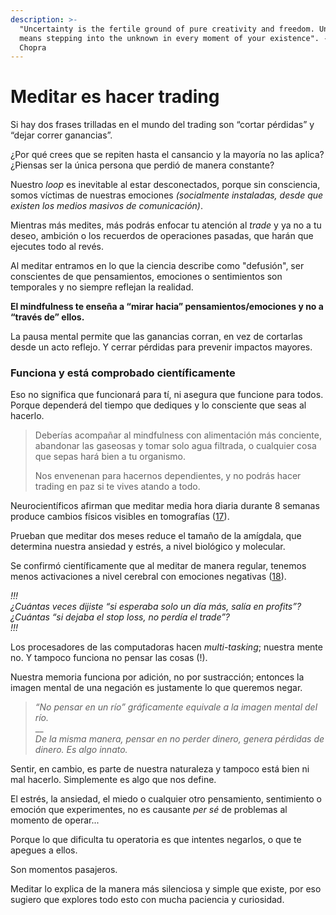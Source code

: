```yaml
---
description: >-
  "Uncertainty is the fertile ground of pure creativity and freedom. Uncertainty
  means stepping into the unknown in every moment of your existence". -Deepak
  Chopra
---
```


# Meditar es hacer trading

Si hay dos frases trilladas en el mundo del trading son “cortar pérdidas” y “dejar correr ganancias”.

¿Por qué crees que se repiten hasta el cansancio y la mayoría no las aplica? ¿Piensas ser la única persona que perdió de manera constante?

Nuestro _loop_ es inevitable al estar desconectados, porque sin consciencia, somos víctimas de nuestras emociones _(socialmente instaladas, desde que existen los medios masivos de comunicación)_.

Mientras más medites, más podrás enfocar tu atención al _trade_ y ya no a tu deseo, ambición o los recuerdos de operaciones pasadas, que harán que ejecutes todo al revés.

Al meditar entramos en lo que la ciencia describe como "defusión", ser conscientes de que pensamientos, emociones o sentimientos son temporales y no siempre reflejan la realidad.

**El mindfulness te enseña a “mirar hacia” pensamientos/emociones y no a “través de” ellos.**

La pausa mental permite que las ganancias corran, en vez de cortarlas desde un acto reflejo. Y cerrar pérdidas para prevenir impactos mayores.

### Funciona y está comprobado científicamente

Eso no significa que funcionará para tí, ni asegura que funcione para todos. Porque dependerá del tiempo que dediques y lo consciente que seas al hacerlo.

> Deberías acompañar al mindfulness con alimentación más conciente, abandonar las gaseosas y tomar solo agua filtrada, o cualquier cosa que sepas hará bien a tu organismo.
>
> Nos envenenan para hacernos dependientes, y no podrás hacer trading en paz si te vives atando a todo.

Neurocientíficos afirman que meditar media hora diaria durante 8 semanas produce cambios físicos visibles en tomografías ([17](https://news.harvard.edu/gazette/story/2011/01/eight-weeks-to-a-better-brain/)).

Prueban que meditar dos meses reduce el tamaño de la amígdala, que determina nuestra ansiedad y estrés, a nivel biológico y molecular.

Se confirmó científicamente que al meditar de manera regular, tenemos menos activaciones a nivel cerebral con emociones negativas ([18](https://www.serenityworks.com.au/wp-content/uploads/2014/07/delorme\_braboszcz\_meditation.pdf)).

_!!!_\
_¿Cuántas veces dijiste “si esperaba solo un día más, salía en profits”? ¿Cuántas “si dejaba el stop loss, no perdía el trade”?_ \
_!!!_

Los procesadores de las computadoras hacen _multi-tasking_; nuestra mente no. Y tampoco funciona no pensar las cosas (!).

Nuestra memoria funciona por adición, no por sustracción; entonces la imagen mental de una negación es justamente lo que queremos negar.

> _“No pensar en un río” gráficamente equivale a la imagen mental del río._\
> __\
> _De la misma manera, pensar en no perder dinero, genera pérdidas de dinero. Es algo innato._

Sentir, en cambio, es parte de nuestra naturaleza y tampoco está bien ni mal hacerlo. Simplemente es algo que nos define.

El estrés, la ansiedad, el miedo o cualquier otro pensamiento, sentimiento o emoción que experimentes, no es causante _per sé_ de problemas al momento de operar...

Porque lo que dificulta tu operatoria es que intentes negarlos, o que te apegues a ellos.

Son momentos pasajeros.

Meditar lo explica de la manera más silenciosa y simple que existe, por eso sugiero que explores todo esto con mucha paciencia y curiosidad.
